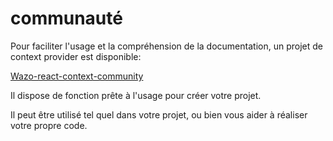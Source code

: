 # communauté

Pour faciliter l'usage et la compréhension de la documentation, un projet de context provider est disponible:

[Wazo-react-context-community](https://github.com/duduclx/Wazo-react-context-community)

Il dispose de fonction prête à l'usage pour créer votre projet.

Il peut être utilisé tel quel dans votre projet, ou bien vous aider à réaliser votre propre code.